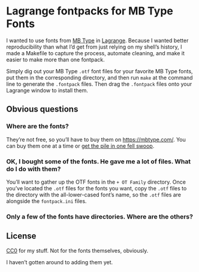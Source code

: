 # Lagrange fontpacks for MB Type Fonts

I wanted to use fonts from [MB Type][] in [Lagrange][]. Because I wanted better reproducibility than what I’d get from just relying on my shell’s history, I made a Makefile to capture the process, automate cleaning, and make it easier to make more than one fontpack.

Simply dig out your MB Type `.otf` font files for your favorite MB Type fonts, put them in the corresponding directory, and then run `make` at the command line to generate the `.fontpack` files. Then drag the `.fontpack` files onto your Lagrange window to install them.

## Obvious questions

### Where are the fonts?

They’re not free, so you’ll have to buy them on <https://mbtype.com/>. You can buy them one at a time or [get the pile in one fell swoop][buy all].

### OK, I bought some of the fonts. He gave me a lot of files. What do I do with them?

You’ll want to gather up the OTF fonts in the `+ OT Family` directory. Once you’ve located the `.otf` files for the fonts you want, copy the `.otf` files to the directory with the all-lower-cased font’s name, so the `.otf` files are alongside the `fontpack.ini` files.

### Only a few of the fonts have directories. Where are the others?

## License

[CC0][] for my stuff. Not for the fonts themselves, obviously.

I haven’t gotten around to adding them yet.

[mb type]: https://mbtype.com/
[lagrange]: https://gmi.skyjake.fi/lagrange/
[buy all]: https://mbtype.com/fonts/buy-all.html
[CC0]: LICENSE.md
